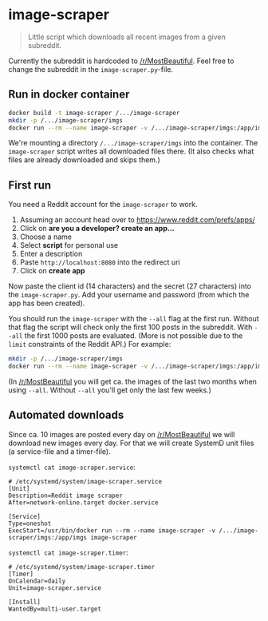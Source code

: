 # image-scraper

> Little script which downloads all recent images from a given subreddit.

Currently the subreddit is hardcoded to [/r/MostBeautiful](https://www.reddit.com/r/MostBeautiful/). Feel free to change the subreddit in the `image-scraper.py`-file.

## Run in docker container

```bash
docker build -t image-scraper /.../image-scraper
mkdir -p /.../image-scraper/imgs
docker run --rm --name image-scraper -v /.../image-scraper/imgs:/app/imgs image-scraper
```

We're mounting a directory `/.../image-scraper/imgs` into the container. The `image-scraper` script writes all downloaded files there. (It also checks what files are already downloaded and skips them.)

## First run

You need a Reddit account for the `image-scraper` to work.

1. Assuming an account head over to https://www.reddit.com/prefs/apps/
2. Click on **are you a developer? create an app...**
3. Choose a name
4. Select **script** for personal use
5. Enter a description
6. Paste `http://localhost:8080` into the redirect uri
7. Click on **create app**

Now paste the client id (14 characters) and the secret (27 characters) into the `image-scraper.py`. Add your username and password (from which the app has been created).

You should run the `image-scraper` with the `--all` flag at the first run. Without that flag the script will check only the first 100 posts in the subreddit. With `--all` the first 1000 posts are evaluated. (More is not possible due to the `limit` constraints of the Reddit API.) For example:

```bash
mkdir -p /.../image-scraper/imgs
docker run --rm --name image-scraper -v /.../image-scraper/imgs:/app/imgs image-scraper --all
```

(In [/r/MostBeautiful](https://www.reddit.com/r/MostBeautiful/) you will get ca. the images of the last two months when using `--all`. Without `--all` you'll get only the last few weeks.)

## Automated downloads

Since ca. 10 images are posted every day on [/r/MostBeautiful](https://www.reddit.com/r/MostBeautiful/) we will download new images every day. For that we will create SystemD unit files (a service-file and a timer-file).

`systemctl cat image-scraper.service`:

```systemd
# /etc/systemd/system/image-scraper.service
[Unit]
Description=Reddit image scraper
After=network-online.target docker.service

[Service]
Type=oneshot
ExecStart=/usr/bin/docker run --rm --name image-scraper -v /.../image-scraper/imgs:/app/imgs image-scraper
```

`systemctl cat image-scraper.timer`:

```systemd
# /etc/systemd/system/image-scraper.timer
[Timer]
OnCalendar=daily
Unit=image-scraper.service

[Install]
WantedBy=multi-user.target
```
